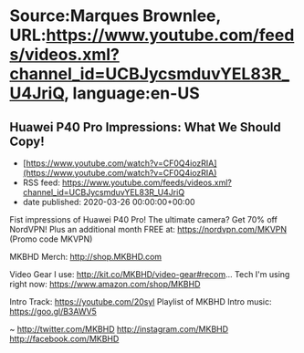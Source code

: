 # Source:Marques Brownlee, URL:https://www.youtube.com/feeds/videos.xml?channel_id=UCBJycsmduvYEL83R_U4JriQ, language:en-US

## Huawei P40 Pro Impressions: What We Should Copy!
 - [https://www.youtube.com/watch?v=CF0Q4iozRIA](https://www.youtube.com/watch?v=CF0Q4iozRIA)
 - RSS feed: https://www.youtube.com/feeds/videos.xml?channel_id=UCBJycsmduvYEL83R_U4JriQ
 - date published: 2020-03-26 00:00:00+00:00

Fist impressions of Huawei P40 Pro! The ultimate camera?
Get 70% off NordVPN! Plus an additional month FREE at: https://nordvpn.com/MKVPN (Promo code MKVPN)

MKBHD Merch: http://shop.MKBHD.com

Video Gear I use: http://kit.co/MKBHD/video-gear#recom...
Tech I'm using right now: https://www.amazon.com/shop/MKBHD

Intro Track: https://youtube.com/20syl
Playlist of MKBHD Intro music: https://goo.gl/B3AWV5

~
http://twitter.com/MKBHD
http://instagram.com/MKBHD
http://facebook.com/MKBHD

